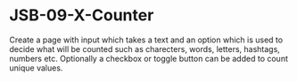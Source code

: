 # JSB-09-X-Counter

Create a page with input which takes a text and an option which is used to decide what will be counted such as charecters, words, letters, hashtags, numbers etc. Optionally a checkbox or toggle button can be added to count unique values.
